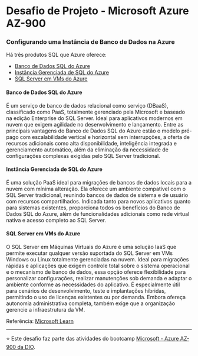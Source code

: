 # Desafio de Projeto - Microsoft Azure AZ-900
### Configurando uma Instância de Banco de Dados na Azure


Há três produtos SQL que Azure oferece:

- [Banco de Dados SQL do Azure](#banco-de-dados-sql-do-azure)
- [Instância Gerenciada de SQL do Azure](#instância-gerenciada-de-sql-do-azure)
- [SQL Server em VMs do Azure](#sql-server-em-vms-do-azure)

#### Banco de Dados SQL do Azure
É um serviço de banco de dados relacional como serviço (DBaaS), classificado como PaaS, totalmente gerenciado pela Microsoft e baseado na edição Enterprise do SQL Server. Ideal para aplicativos modernos em nuvem que exigem agilidade no desenvolvimento e lançamento. Entre as principais vantagens do Banco de Dados SQL do Azure estão o modelo pré-pago com escalabilidade vertical e horizontal sem interrupções, a oferta de recursos adicionais como alta disponibilidade, inteligência integrada e gerenciamento automático, além da eliminação da necessidade de configurações complexas exigidas pelo SQL Server tradicional.

#### Instância Gerenciada de SQL do Azure
É uma solução PaaS ideal para migrações de bancos de dados locais para a nuvem com mínima alteração. Ela oferece um ambiente compatível com o SQL Server tradicional, reunindo bancos de dados de sistema e de usuário com recursos compartilhados. Indicada tanto para novos aplicativos quanto para sistemas existentes, proporciona todos os benefícios do Banco de Dados SQL do Azure, além de funcionalidades adicionais como rede virtual nativa e acesso completo ao SQL Server.

#### SQL Server em VMs do Azure
O SQL Server em Máquinas Virtuais do Azure é uma solução IaaS que permite executar qualquer versão suportada do SQL Server em VMs Windows ou Linux totalmente gerenciadas na nuvem. Ideal para migrações rápidas e aplicações que exigem controle total sobre o sistema operacional e o mecanismo de banco de dados, essa opção oferece flexibilidade para personalizar configurações, realizar manutenções sob demanda e adaptar o ambiente conforme as necessidades do aplicativo. É especialmente útil para cenários de desenvolvimento, teste e implantações híbridas, permitindo o uso de licenças existentes ou por demanda. Embora ofereça autonomia administrativa completa, também exige que a organização gerencie a infraestrutura da VM.

Referência: [Microsoft Learn](https://learn.microsoft.com/pt-br/azure/azure-sql/azure-sql-iaas-vs-paas-what-is-overview?view=azuresql)



---

⭐ Este desafio faz parte das atividades do bootcamp [Microsoft - Azure AZ-900 da DIO](https://web.dio.me/track/microsoft-azure-az-900).